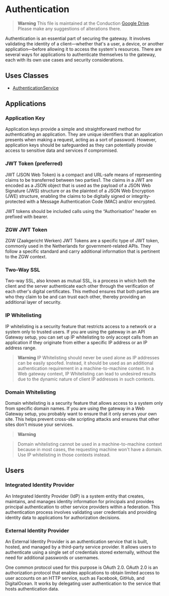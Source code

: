# Authentication

> **Warning**
> This file is maintained at the Conduction [Google Drive](https://docs.google.com/document/d/165-ggXkjTwWt17Zyb3mJNuJEPPMlNRXN25kMXoYB49U/edit). Please make any suggestions of alterations there.

Authentication is an essential part of securing the gateway. It involves validating the identity of a client—whether that's a user, a device, or another application—before allowing it to access the system's resources. There are several ways for applications to authenticate themselves to the gateway, each with its own use cases and security considerations.

## Uses Classes

*   [AuthenticationService](./classes/Service/AuthenticationService.md)

## Applications

### Application Key

Application keys provide a simple and straightforward method for authenticating an application. They are unique identifiers that an application presents when making a request, acting as a sort of password. However, application keys should be safeguarded as they can potentially provide access to sensitive data and services if compromised.

### JWT Token (preferred)

JWT (JSON Web Token) is a compact and URL-safe means of representing claims to be transferred between two parties​1​. The claims in a JWT are encoded as a JSON object that is used as the payload of a JSON Web Signature (JWS) structure or as the plaintext of a JSON Web Encryption (JWE) structure, enabling the claims to be digitally signed or integrity-protected with a Message Authentication Code (MAC) and/or encrypted.

JWT tokens should be included calls using the “Authorisation” header en prefixed with bearer.

### ZGW JWT Token

ZGW (Zaakgericht Werken) JWT Tokens are a specific type of JWT token, commonly used in the Netherlands for government-related APIs. They follow a specific standard and carry additional information that is pertinent to the ZGW context.

### Two-Way SSL

Two-way SSL, also known as mutual SSL, is a process in which both the client and the server authenticate each other through the verification of each other's digital certificates. This method ensures that both parties are who they claim to be and can trust each other, thereby providing an additional layer of security.

### IP Whitelisting

IP whitelisting is a security feature that restricts access to a network or a system only to trusted users. If you are using the gateway in an API Gateway setup, you can set up IP whitelisting to only accept calls from an application if they originate from either a specific IP address or an IP address range.

> **Warning**
> IP Whitelisting should never be used alone as IP addresses can be easily spoofed. Instead, it should be used as an additional authentication requirement in a machine-to-machine context. In a Web gateway context, IP Whitelisting can lead to undesired results due to the dynamic nature of client IP addresses in such contexts.

### Domain Whitelisting

Domain whitelisting is a security feature that allows access to a system only from specific domain names. If you are using the gateway in a Web Gateway setup, you probably want to ensure that it only serves your own site. This helps prevent cross-site scripting attacks and ensures that other sites don't misuse your services.

> **Warning**

> Domain whitelisting cannot be used in a machine-to-machine context because in most cases, the requesting machine won't have a domain. Use IP whitelisting in those contexts instead.

## Users

### Integrated Identity Provider

An Integrated Identity Provider (IdP) is a system entity that creates, maintains, and manages identity information for principals and provides principal authentication to other service providers within a federation. This authentication process involves validating user credentials and providing identity data to applications for authorization decisions.

### External Identity Provider

An External Identity Provider is an authentication service that is built, hosted, and managed by a third-party service provider. It allows users to authenticate using a single set of credentials stored externally, without the need for additional passwords or usernames.

One common protocol used for this purpose is OAuth 2.0. OAuth 2.0 is an authorization protocol that enables applications to obtain limited access to user accounts on an HTTP service, such as Facebook, GitHub, and DigitalOcean. It works by delegating user authentication to the service that hosts authentication data.
